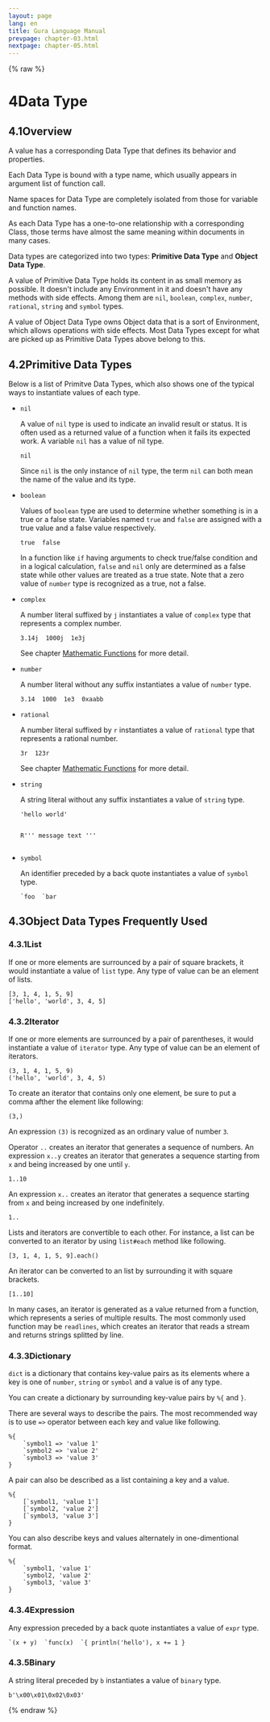 ```yaml
---
layout: page
lang: en
title: Gura Language Manual
prevpage: chapter-03.html
nextpage: chapter-05.html
---
```

{% raw %}
<h1><span class="caption-index-1">4</span><a name="anchor-4"></a>Data Type</h1>
<h2><span class="caption-index-2">4.1</span><a name="anchor-4-1"></a>Overview</h2>
<p>
A value has a corresponding Data Type that defines its behavior and properties.
</p>
<p>
Each Data Type is bound with a type name, which usually appears in argument list of function call.
</p>
<p>
Name spaces for Data Type are completely isolated from those for variable and function names.
</p>
<p>
As each Data Type has a one-to-one relationship with a corresponding Class, those terms have almost the same meaning within documents in many cases.
</p>
<p>
Data types are categorized into two types: <strong>Primitive Data Type</strong> and <strong>Object Data Type</strong>.
</p>
<p>
A value of Primitive Data Type holds its content in as small memory as possible. It doesn't include any Environment in it and doesn't have any methods with side effects. Among them are <code>nil</code>, <code>boolean</code>, <code>complex</code>, <code>number</code>, <code>rational</code>, <code>string</code> and <code>symbol</code> types.
</p>
<p>
A value of Object Data Type owns Object data that is a sort of Environment, which allows operations with side effects. Most Data Types except for what are picked up as Primitive Data Types above belong to this.
</p>
<h2><span class="caption-index-2">4.2</span><a name="anchor-4-2"></a>Primitive Data Types</h2>
<p>
Below is a list of Primitve Data Types, which also shows one of the typical ways to instantiate values of each type.
</p>
<ul>
<li><p>
<code>nil</code>
</p>
<p>
A value of <code>nil</code> type is used to indicate an invalid result or status. It is often used as a returned value of a function when it fails its expected work. A variable <code>nil</code> has a value of nil type.
</p>
<pre><code>nil
</code></pre>
<p>
Since <code>nil</code> is the only instance of <code>nil</code> type, the term <code>nil</code> can both mean the name of the value and its type.
</p>
</li>
<li><p>
<code>boolean</code>
</p>
<p>
Values of <code>boolean</code> type are used to determine whether something is in a true or a false state. Variables named <code>true</code> and <code>false</code> are assigned with a true value and a false value respectively.
</p>
<pre><code>true  false
</code></pre>
<p>
In a function like <code>if</code> having arguments to check true/false condition and in a logical calculation, <code>false</code> and <code>nil</code> only are determined as a false state while other values are treated as a true state. Note that a zero value of <code>number</code> type is recognized as a true, not a false.
</p>
</li>
<li><p>
<code>complex</code>
</p>
<p>
A number literal suffixed by <code>j</code> instantiates a value of <code>complex</code> type that represents a complex number.
</p>
<pre><code>3.14j  1000j  1e3j
</code></pre>
<p>
See chapter <a href="Mathematic-Functions.html">Mathematic Functions</a> for more detail.
</p>
</li>
<li><p>
<code>number</code>
</p>
<p>
A number literal without any suffix instantiates a value of <code>number</code> type.
</p>
<pre><code>3.14  1000  1e3  0xaabb
</code></pre>
</li>
<li><p>
<code>rational</code>
</p>
<p>
A number literal suffixed by <code>r</code> instantiates a value of <code>rational</code> type that represents a rational number.
</p>
<pre><code>3r  123r
</code></pre>
<p>
See chapter <a href="Mathematic-Functions.html">Mathematic Functions</a> for more detail.
</p>
</li>
<li><p>
<code>string</code>
</p>
<p>
A string literal without any suffix instantiates a value of <code>string</code> type.
</p>
<pre><code>'hello world'

R'''
message text
'''
</code></pre>
</li>
<li><p>
<code>symbol</code>
</p>
<p>
An identifier preceded by a back quote instantiates a value of <code>symbol</code> type.
</p>
<pre><code>`foo  `bar
</code></pre>
</li>
</ul>
<h2><span class="caption-index-2">4.3</span><a name="anchor-4-3"></a>Object Data Types Frequently Used</h2>
<h3><span class="caption-index-3">4.3.1</span><a name="anchor-4-3-1"></a>List</h3>
<p>
If one or more elements are surrounced by a pair of square brackets, it would instantiate a value of <code>list</code> type. Any type of value can be an element of lists.
</p>
<pre><code>[3, 1, 4, 1, 5, 9]
['hello', 'world', 3, 4, 5]
</code></pre>
<h3><span class="caption-index-3">4.3.2</span><a name="anchor-4-3-2"></a>Iterator</h3>
<p>
If one or more elements are surrounced by a pair of parentheses, it would instantiate a value of <code>iterator</code> type. Any type of value can be an element of iterators.
</p>
<pre><code>(3, 1, 4, 1, 5, 9)
('hello', 'world', 3, 4, 5)
</code></pre>
<p>
To create an iterator that contains only one element, be sure to put a comma afther the element like following:
</p>
<pre><code>(3,)
</code></pre>
<p>
An expression <code>(3)</code> is recognized as an ordinary value of number <code>3</code>.
</p>
<p>
Operator <code>..</code> creates an iterator that generates a sequence of numbers. An expression <code>x..y</code> creates an iterator that generates a sequence starting from <code>x</code> and being increased by one until <code>y</code>.
</p>
<pre><code>1..10
</code></pre>
<p>
An expression <code>x..</code> creates an iterator that generates a sequence starting from <code>x</code> and being increased by one indefinitely.
</p>
<pre><code>1..
</code></pre>
<p>
Lists and iterators are convertible to each other. For instance, a list can be converted to an iterator by using <code>list#each</code> method like following.
</p>
<pre><code>[3, 1, 4, 1, 5, 9].each()
</code></pre>
<p>
An iterator can be converted to an list by surrounding it with square brackets.
</p>
<pre><code>[1..10]
</code></pre>
<p>
In many cases, an iterator is generated as a value returned from a function, which represents a series of multiple results. The most commonly used function may be <code>readlines</code>, which creates an iterator that reads a stream and returns strings splitted by line.
</p>
<h3><span class="caption-index-3">4.3.3</span><a name="anchor-4-3-3"></a>Dictionary</h3>
<p>
<code>dict</code> is a dictionary that contains key-value pairs as its elements where a key is one of <code>number</code>, <code>string</code> or <code>symbol</code> and a value is of any type.
</p>
<p>
You can create a dictionary by surrounding key-value pairs by <code>%{</code> and <code>}</code>.
</p>
<p>
There are several ways to describe the pairs. The most recommended way is to use <code>=&gt;</code> operator between each key and value like following.
</p>
<pre><code>%{
    `symbol1 =&gt; 'value 1'
    `symbol2 =&gt; 'value 2'
    `symbol3 =&gt; 'value 3'
}
</code></pre>
<p>
A pair can also be described as a list containing a key and a value.
</p>
<pre><code>%{
    [`symbol1, 'value 1']
    [`symbol2, 'value 2']
    [`symbol3, 'value 3']
}
</code></pre>
<p>
You can also describe keys and values alternately in one-dimentional format.
</p>
<pre><code>%{
    `symbol1, 'value 1'
    `symbol2, 'value 2'
    `symbol3, 'value 3'
}
</code></pre>
<h3><span class="caption-index-3">4.3.4</span><a name="anchor-4-3-4"></a>Expression</h3>
<p>
Any expression preceded by a back quote instantiates a value of <code>expr</code> type.
</p>
<pre><code>`(x + y)  `func(x)  `{ println('hello'), x += 1 }
</code></pre>
<h3><span class="caption-index-3">4.3.5</span><a name="anchor-4-3-5"></a>Binary</h3>
<p>
A string literal preceded by <code>b</code> instantiates a value of <code>binary</code> type.
</p>
<pre><code>b'\x00\x01\0x02\0x03'
</code></pre>
<p />

{% endraw %}
